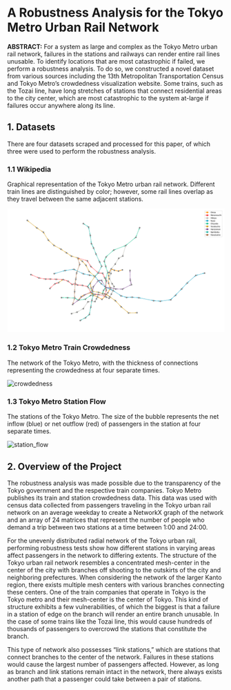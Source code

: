 # A Robustness Analysis for the Tokyo Metro Urban Rail Network

**ABSTRACT:** For a system as large and complex as the Tokyo Metro urban rail network, failures in the stations and railways can render entire rail lines unusable. To identify locations that are most catastrophic if failed, we perform a robustness analysis. To do so, we constructed a novel dataset from various sources including the 13th Metropolitan Transportation Census and Tokyo Metro’s crowdedness visualization website. Some trains, such as the Tozai line, have long stretches of stations that connect residential areas to the city center, which are most catastrophic to the system at-large if failures occur anywhere along its line.

## 1. Datasets

There are four datasets scraped and processed for this paper, of which three were used to perform the robustness analysis.

### 1.1 Wikipedia

Graphical representation of the Tokyo Metro urban rail network. Different train lines are distinguished by color; however, some rail lines overlap as they travel between the same adjacent stations.

![skeleton](images/tm_stations_skeleton.png)

### 1.2 Tokyo Metro Train Crowdedness

The network of the Tokyo Metro, with the thickness of connections representing the crowdedness at four separate times.

![crowdedness](images/tm_crowdedness_edges2.gif)

### 1.3 Tokyo Metro Station Flow

The stations of the Tokyo Metro. The size of the bubble represents the net inflow (blue) or net outflow (red) of passengers in the station 
at four separate times.

![station_flow](images/tm_station_influx_difference2.gif)

## 2. Overview of the Project

The robustness analysis was made possible due to the transparency of the Tokyo government and the respective train companies. Tokyo Metro publishes its train and station crowdedness data. This data was used with census data collected from passengers traveling in the Tokyo urban rail network on an average weekday to create a NetworkX graph of the network and an array of 24 matrices that represent the number of people who demand a trip between two stations at a time between 1:00 and 24:00.

For the unevenly distributed radial network of the Tokyo urban rail, performing robustness tests show how different stations in varying areas affect passengers in the network to differing extents. The structure of the Tokyo urban rail network resembles a concentrated mesh-center in the center of the city with branches off shooting to the outskirts of the city and neighboring prefectures. When considering the network of the larger Kanto region, there exists multiple mesh centers with various branches connecting these centers. One of the train companies that operate in Tokyo is the Tokyo metro and their mesh-center is the center of Tokyo. This kind of structure exhibits a few vulnerabilities, of which the biggest is that a failure in a station of edge on the branch will render an entire branch unusable. In the case of some trains like the Tozai line, this would cause hundreds of thousands of passengers to overcrowd the stations that constitute the branch.

This type of network also possesses “link stations,” which are stations that connect branches to the center of the network. Failures in these stations would cause the largest number of passengers affected. However, as long as branch and link stations remain intact in the network, there always exists another path that a passenger could take between a pair of stations.
